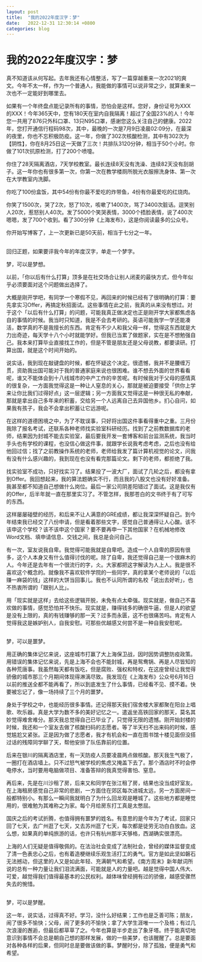 ```yaml
---
layout: post
title:  "我的2022年度汉字：梦"
date:   2022-12-31 12:30:14 +0800
categories: blog
---
```



# 我的2022年度汉字：梦



真不知道该从何写起。去年我还有心情整活，写了一篇穿越重来一次2021的爽文。今年不太一样，作为一个普通人，我能做的事情可以说非常之少，就算重来一次也不一定能好到哪里去。

如果有一个年终盘点能记录所有的事情，恐怕会是这样。您好，身份证号为XXX的XXX！今年365天中，您有180天在室内自我隔离！超过了全国23%的人！今年您一共用了876只外科口罩、13只N95口罩，感谢您这么关注自己的健康。2022年，您打开通信行程码98次，其中，最晚的一次是7月9日凌晨02:09分，在最深的夜里，你也不忘积极防疫。这一年，你做了302次核酸检测，其中有302次为【阴性】，你在8月25日这一天做了三次！共排队3120分钟，相当于50个小时。你做了101次抗原检测，打了200个喷嚏。

你住了28天隔离酒店，7天学校教室。最长连续8天没有洗澡、连续82天没有刮胡子。这一年你也有很多第一次，你第一次在教学楼厕所脱光衣服擦洗身体、第一次在大学教室内洗脚。

你吃了100份盒饭，其中54份有你最不爱吃的炸带鱼，4份有你最爱吃的红烧肉。

你笑了1500次，哭了2次，怒了10次，咳嗽了1400次，骂了3400次脏话。逗笑别人20次，惹怒别人40次。发了5000个笑哭表情，3000个捂脸表情，说了400次嗯嗯，发了700个收到。看了300分钟《上海发布》，这是你阅读最多的公众号。

你开始写博客了，上一次更新已是50天前，相当于七分之一年。

##  

回归正题，如果要评我今年的年度汉字，单走一个梦字。

梦，可以是梦想。

以前，「你以后有什么打算」顶多是在社交场合让别人闭麦的最快方式，但今年似乎必须要面对这个问题做出选择了。

大概是刚开学吧，有同学一个寒假不见，再回来的时候已经有了很明确的打算：要先拿实习Offer，再搞定秋招面试。这些事情在此之前，我真的从来没有想过。对于这个「以后有什么打算」的问题，可能我真正做决定也正是刚开学大家都焦虑各自的事情的时候。我当时只知道，我是不会去考研的。英语可能我学一学还能凑活，数学真的不是我擅长的东西。肯定有不少人和我父母一样，觉得这东西就是大力出奇迹，每天学十八个小时就能学好。但我已当累了做题家，实在是不想勉强自己。我本来打算毕业直接找工作的，但是不管是朋友还是父母说教，都要读研。打算出国，就是这个时间开始的。

说实话，我到现在敲键盘的时候，都在怀疑这个决定。很遗憾，我并不是腰缠万贯，资助我出国可能对于我的普通家庭来说也很困难。谁不想去外面的世界看看呢，谁又不能体会到十八线城市的中产工作的辛苦呢。有时候我对于父母的感情真的很复杂，一方面我觉得这是一种让人窒息的关心，那就是被迫要接受「供你上学来让你比我们过得好点」这一层逻辑；另一方面我又觉得这是一种很无私的奉献，那就是拿出自己多年来的积蓄，交给另一个人远离自己去异国他乡。扪心自问，如果我有孩子，我会不会拿出积蓄让它远游呢。

在这样的道德困境之中，为了不耽误事，只好将出国这件事看得重中之重。三月份我除了报名考试，还联系各种老师找实验室科研经历。找到了之前教数据库的老师，结果因为封城不能去实验室，最后要我开发一套博客和前台监测系统，我当时手头也有学校的课程，也没信心做这件事，就跟学长说我考虑考虑，之后也没有给他回过信；找了之前教操作系统的老师，老师给我发了篇计算机视觉的论文，问我有没有什么感兴趣的，我到现在也没有看完那篇论文。剩下的老师，都拒绝了我。

找实验室不成功，只好找实习了。结果投了一波大厂，面试了几轮之后，都没有拿到Offer。我回想起来，我的算法题确实不行，而且我的八股文也没有好好准备。我甚至都不知道自己想做什么岗位。最后一家公司阴差阳错过了面试。这是我仅有的Offer，后半年就一直在那里实习了。不管怎样，我那苍白的文书终于有了可写的东西。

这样屡屡碰壁的经历，和后来不让人满意的GRE成绩，都让我深深怀疑自己。到今年结束我已经交了八份申请，但是看着那些文字，感觉自己普通得让人心酸。该不该申这个学校？该不该申这个国家？要不要再申一下其他国家？在机械地修改Word文档、填申请信息、交钱之间，我总是会问自己。

有一次，室友说我自卑。我觉得可能我就是自卑吧。造成一个人自卑的原因有很多，这个人本身又有什么值得讨伐的呢。除了自卑，我还觉得自己是一个很麻木的人。今年还是去年有一个很流行的字，仌。大家都把这字解读为人上人。我是很不喜欢这个概念的。就像我不喜欢软件学院的一些同学，真的拿某个老师说的「以后赚一麻袋的钱」这样的大饼当回事儿。我也不认同所谓的名校「说出去好听」，也不热衷所谓的「跟别人比」。

用「现实就是这样」去给这些逻辑开脱，未免有点太牵强。现实就是，做自己不喜欢做的事情，感觉恐怕并不快乐。现实就是，赚得钱多的确很牛逼，但是人的欲望是没有上限的，真的有钱赚够的那一天？过多而永匮，这不也很痛苦吗。肯定有人觉得我这是嫉妒别人，自我安慰。可那些优越感又何尝不是一种自我安慰呢。

##  

梦，可以是噩梦。

用正确的集体记忆来说，这座城市打赢了大上海保卫战，因时因势调整防疫政策。用错误的集体记忆来说，先是上海不会也不能封城，再是鸳鸯锅、再是人尽皆知的各种荒唐事。我虽然每天都有饭吃，但是腐败、强权和特权，在这座曾经让我觉得骄傲的城市那三个月期间体现得淋漓尽致。我发现在《上海发布》公众号6月16日以前的推送全都不能再看了，所以到底发生了什么事情，已经看不见、摸不着。快要被忘记了，像一场持续了三个月的噩梦。

身处于学校之中，也能经历很多事情。还记得那天我们宿舍楼大家都聚在阳台上唱歌、吹乐器。真是大学为数不多的美好记忆之一。遣返坐高铁回家的那天，莫名其妙觉得难舍难分。那天我总觉得自己已毕业了，只觉得无限的遗憾。刚开始封楼的时候，我还和一个室友去做了核酸扫码的志愿者。等了半天扫不出来码的时候，感觉尴尬又紧张。正是因为做了志愿者，我才有机会和一直在图书馆十楼见面但没搭过话的残障同学聊了天，帮他安排了队伍靠前的位置。

后来在银川的隔离酒店里，有一天防疫人员要凌晨两点做核酸。那天我生气极了，一圈打在酒店墙上。只不过怒气被学校的焦虑又掩盖下去了。那个酒店时不时会停电停水，当时要用电脑做项目、准备答辩的我真觉得害怕、窒息。

再后来，先是在川沙租了房，后来又和同学在张江租了房，结果也没当成好室友。在上海租房感觉自己非常的悲剧，一方面住在郊区每次进城太远，另一方面房间一般都特别小。有那么一瞬间我就明白了为什么回龙观是睡城了。这些地方都是睡觉用的，很难勉为其难称之为家。每个月给房东打工真是太憋屈。

国庆之后的考试折腾，也值得拥有噩梦的姓名。有意思的是今年为了考试，回家只回了七天，去广州逛了七天，又去苏州逛了七天，每次都是徒劳无功白白放血。这么想，如果真的单纯旅游的话，也许只有杭州那半天够格，西湖确实很漂亮。

上海的人们无疑是值得敬佩的。在法治社会变成了法制社会，曾经的媒体监督变成了清一色表忠心之后，也有着造梗继续乐观生活打工的勇气。官方是如此坚如磐石无法撼动，但这里的人又是如此年轻、充满朝气和希望。《南方周末》新年献词所说的总有一种力量让我们泪流满面，可能就是人的力量吧。越是觉得中国人伟大、可爱，越觉得我们值得最基本的公民权利。越体味曾经拥有过的骄傲，越感受骤然失去的惋惜。

##  

梦，可以是梦醒。

这一年，说实话，过得真不好。学习，没什么好结果；工作也是乏善可陈；朋友，闹了很多不愉快；父母，闹了更多的不愉快；拿了大学生涯唯一一个及格；有过几次浪漫的邂逅，但最后都草草了之。今年也算是半步走出了象牙塔。终于能真切地意识到事情不会总是朝自己想的那样发展，做的一些美梦，也该醒醒了。总是要面对各种各样的后果，但同时总是要做该做的事。梦醒时分，除了孤独，便是勇气和希望。